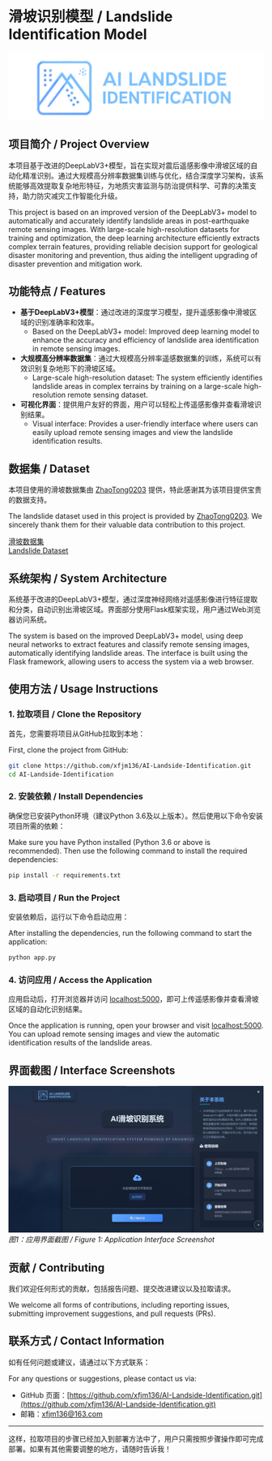 # 滑坡识别模型 / Landslide Identification Model
![Logo](img/Logo.png)
## 项目简介 / Project Overview

本项目基于改进的DeepLabV3+模型，旨在实现对震后遥感影像中滑坡区域的自动化精准识别。通过大规模高分辨率数据集训练与优化，结合深度学习架构，该系统能够高效提取复杂地形特征，为地质灾害监测与防治提供科学、可靠的决策支持，助力防灾减灾工作智能化升级。

This project is based on an improved version of the DeepLabV3+ model to automatically and accurately identify landslide areas in post-earthquake remote sensing images. With large-scale high-resolution datasets for training and optimization, the deep learning architecture efficiently extracts complex terrain features, providing reliable decision support for geological disaster monitoring and prevention, thus aiding the intelligent upgrading of disaster prevention and mitigation work.

## 功能特点 / Features

- **基于DeepLabV3+模型**：通过改进的深度学习模型，提升遥感影像中滑坡区域的识别准确率和效率。
    - Based on the DeepLabV3+ model: Improved deep learning model to enhance the accuracy and efficiency of landslide area identification in remote sensing images.
- **大规模高分辨率数据集**：通过大规模高分辨率遥感数据集的训练，系统可以有效识别复杂地形下的滑坡区域。
    - Large-scale high-resolution dataset: The system efficiently identifies landslide areas in complex terrains by training on a large-scale high-resolution remote sensing dataset.
- **可视化界面**：提供用户友好的界面，用户可以轻松上传遥感影像并查看滑坡识别结果。
    - Visual interface: Provides a user-friendly interface where users can easily upload remote sensing images and view the landslide identification results.

## 数据集 / Dataset

本项目使用的滑坡数据集由 [ZhaoTong0203](https://github.com/ZhaoTong0203/landslides_identification_model_code) 提供，特此感谢其为该项目提供宝贵的数据支持。

The landslide dataset used in this project is provided by [ZhaoTong0203](https://github.com/ZhaoTong0203/landslides_identification_model_code). We sincerely thank them for their valuable data contribution to this project.

[滑坡数据集](https://github.com/ZhaoTong0203/landslides_identification_model_code)  
[Landslide Dataset](https://github.com/ZhaoTong0203/landslides_identification_model_code)

## 系统架构 / System Architecture

系统基于改进的DeepLabV3+模型，通过深度神经网络对遥感影像进行特征提取和分类，自动识别出滑坡区域。界面部分使用Flask框架实现，用户通过Web浏览器访问系统。

The system is based on the improved DeepLabV3+ model, using deep neural networks to extract features and classify remote sensing images, automatically identifying landslide areas. The interface is built using the Flask framework, allowing users to access the system via a web browser.

## 使用方法 / Usage Instructions

### 1. 拉取项目 / Clone the Repository

首先，您需要将项目从GitHub拉取到本地：

First, clone the project from GitHub:

```bash
git clone https://github.com/xfjm136/AI-Landside-Identification.git
cd AI-Landside-Identification
```

### 2. 安装依赖 / Install Dependencies

确保您已安装Python环境（建议Python 3.6及以上版本）。然后使用以下命令安装项目所需的依赖：

Make sure you have Python installed (Python 3.6 or above is recommended). Then use the following command to install the required dependencies:

```bash
pip install -r requirements.txt
```

### 3. 启动项目 / Run the Project

安装依赖后，运行以下命令启动应用：

After installing the dependencies, run the following command to start the application:

```bash
python app.py
```

### 4. 访问应用 / Access the Application

应用启动后，打开浏览器并访问 [localhost:5000](http://localhost:5000/)，即可上传遥感影像并查看滑坡区域的自动化识别结果。

Once the application is running, open your browser and visit [localhost:5000](http://localhost:5000/). You can upload remote sensing images and view the automatic identification results of the landslide areas.

## 界面截图 / Interface Screenshots

  ![interface](img/interface.jpg)
_图1：应用界面截图 / Figure 1: Application Interface Screenshot_
## 贡献 / Contributing

我们欢迎任何形式的贡献，包括报告问题、提交改进建议以及拉取请求。

We welcome all forms of contributions, including reporting issues, submitting improvement suggestions, and pull requests (PRs). 

## 联系方式 / Contact Information

如有任何问题或建议，请通过以下方式联系：

For any questions or suggestions, please contact us via:

- GitHub 页面：[https://github.com/xfjm136/AI-Landside-Identification.git](https://github.com/xfjm136/AI-Landside-Identification.git)
- 邮箱：[xfjm136@163.com](xfjm136@631.com)

---

这样，拉取项目的步骤已经加入到部署方法中了，用户只需按照步骤操作即可完成部署。如果有其他需要调整的地方，请随时告诉我！

